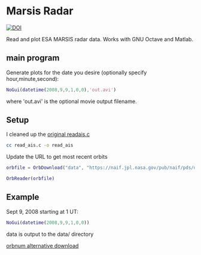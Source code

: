 # Marsis Radar

[![DOI](https://zenodo.org/badge/24042603.svg)](https://zenodo.org/badge/latestdoi/24042603)

Read and plot ESA MARSIS radar data.
Works with GNU Octave and Matlab.

## main program

Generate plots for the date you desire (optionally specify hour,minute,second):

```matlab
NoGui(datetime(2008,9,9,1,0,0),'out.avi')
```

where 'out.avi' is the optional movie output filename.

## Setup

I cleaned up the
[original readais.c](http://www-pw.physics.uiowa.edu/marsx/Gurnett_etal_GRL_2015/VOLUME/SOFTWARE/READAIS.C)

```sh
cc read_ais.c -o read_ais
```

Update the URL to get most recent orbits

```matlab
orbfile = OrbDownload("data", "https://naif.jpl.nasa.gov/pub/naif/pds/data/mex-e_m-spice-6-v2.0/mexsp_2000/EXTRAS/ORBNUM/ORMM_MERGED_01825.ORB")

OrbReader(orbfile)
```

## Example

Sept 9, 2008 starting at 1 UT:

```matlab
NoGui(datetime(2008,9,9,1,0,0))
```

data is output to the data/ directory



[orbnum alternative download](http://ssols01.esac.esa.int/adcs/SPICE/ftp_browse.php?mission=MEX&type=orbnum)
